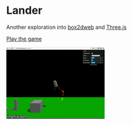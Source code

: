# Lander

Another exploration into [box2dweb](https://code.google.com/p/box2dweb/) and [Three.js](https://github.com/mrdoob/three.js)

[Play the game](http://matt-wratt.github.com/Lander/)

![Plaaaay it!](Lander.gif)